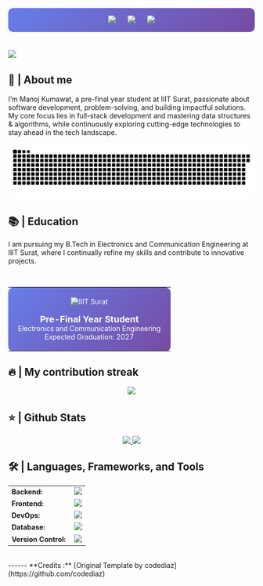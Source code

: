 <div align="center" style="background: linear-gradient(135deg, #667eea 0%, #764ba2 100%); padding: 15px; border-radius: 10px; margin-bottom: 20px;">
  <a style="text-decoration: none; margin: 0 10px;" target="_blank" href="https://github.com/manoj0727">
    <img src="https://visitor-badge.laobi.icu/badge?page_id=manoj0727.manoj0727&left_color=gray&right_color=blue&left_text=Coders%20visitors" style="height: 30px;">
  </a>
  <a style="text-decoration: none; margin: 0 10px;" target="_blank" href="https://instagram.com/manoj07_27">
    <img src="https://img.shields.io/badge/-Instagram-E4405F?style=for-the-badge&logo=instagram&logoColor=white" style="height: 30px;">
  </a>
  <a style="text-decoration: none; margin: 0 10px;" target="_blank" href="https://www.linkedin.com/in/manoj-kumawat-iiits">
    <img src="https://img.shields.io/badge/-Connect%20on%20LinkedIn-0077B5?style=for-the-badge&logo=linkedin&logoColor=white" style="height: 30px;">
  </a>
</div> <br> <img src="https://readme-typing-svg.herokuapp.com/?font=Roboto&weight=900&size=40&vCenter=true&width=500&height=70&duration=4000&color=FFFFFF&lines=Hi+There!;+I'm+Manoj+Kumawat!;" /> <h2>📖 | About me</h2> I’m Manoj Kumawat, a pre-final year student at IIIT Surat, passionate about software development, problem-solving, and building impactful solutions. My core focus lies in full-stack development and mastering data structures & algorithms, while continuously exploring cutting-edge technologies to stay ahead in the tech landscape. <div align="center"> <br> <img alt="snake eating my contributions" src="https://raw.githubusercontent.com/codediaz/codediaz/output/github-contribution-grid-snake.svg" /> <br/> </div> <h2>📚 | Education</h2> <p>I am pursuing my B.Tech in Electronics and Communication Engineering at IIIT Surat, where I continually refine my skills and contribute to innovative projects.</p> <br> <div align="center"> <table style="margin-left: auto; margin-right: auto; border-collapse: collapse;"> <tr> <td align="center" style="padding: 20px; background: linear-gradient(135deg, #667eea 0%, #764ba2 100%); border-radius: 10px; color: white;"> <img src="https://img.shields.io/badge/🎓_IIIT_Surat-B.Tech_ECE-white?style=for-the-badge&labelColor=4a5568" alt="IIIT Surat"/><br><br> <strong style="font-size: 18px;">Pre-Final Year Student</strong><br> <span style="font-size: 14px;">Electronics and Communication Engineering</span><br> <span style="font-size: 14px;">Expected Graduation: 2027</span> </td> </tr> </table> </div> <h2>🔥 | My contribution streak</h2> <p align="center"> <a href="https://github.com/DenverCoder1/github-readme-streak-stats"> <img src="https://github-readme-streak-stats.herokuapp.com/?user=manoj0727#version3"/> </a> </p> <h2>⭐ | Github Stats</h2> <div align="center"> <a href="https://github.com/manoj0727"> <img height="180em" src="https://github-readme-stats.vercel.app/api?username=manoj0727&show_icons=true&theme=default&include_all_commits=true&count_private=true"/> <img height="180em" src="https://github-readme-stats.vercel.app/api/top-langs/?username=manoj0727&layout=compact&langs_count=7&theme=default"/> </a> </div> <h2>🛠️ | Languages, Frameworks, and Tools</h2> <table> <tr> <td style="font-weight: bold; padding-right: 10px; vertical-align: center; border: none;">Backend:</td> <td><img height="40" src="https://skillicons.dev/icons?i=c,python,java,nodejs,torch"/></td> </tr> <tr> <td style="font-weight: bold; padding-right: 10px; vertical-align: center;">Frontend:</td> <td><img height="40" src="https://skillicons.dev/icons?i=javascript,react,tailwindcss"/></td> </tr> <tr> <td style="font-weight: bold; padding-right: 10px; vertical-align: center; border: none;">DevOps:</td> <td><img height="40" src="https://skillicons.dev/icons?i=docker,githubactions"/></td> </tr> <tr> <td style="font-weight: bold; padding-right: 10px; vertical-align: center; border: none;">Database:</td> <td><img height="40" src="https://skillicons.dev/icons?i=mongodb,mysql"/></td> </tr> <tr> <td style="font-weight: bold; padding-right: 10px; vertical-align: center; border: none;">Version Control:</td> <td><img height="40" src="https://skillicons.dev/icons?i=github,git"/></td> </tr> </table> <br> ------ **Credits :** [Original Template by codediaz](https://github.com/codediaz)
